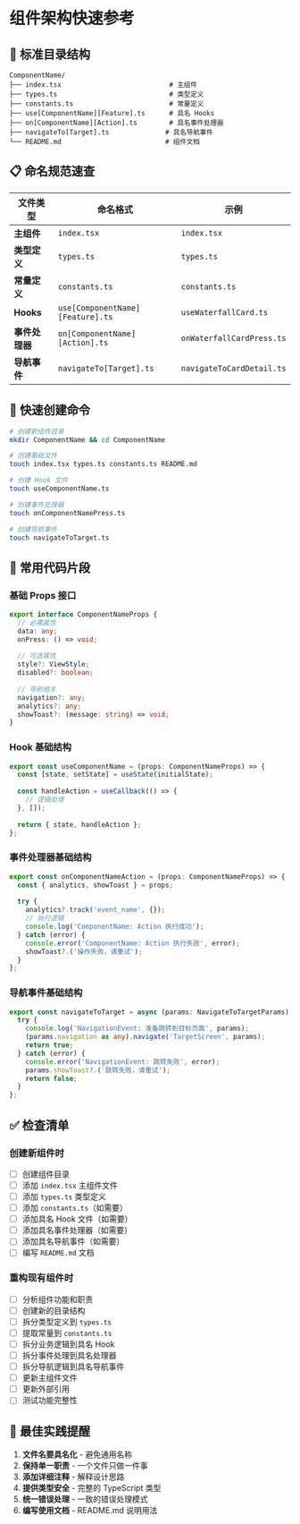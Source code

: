 # 组件架构快速参考

## 📁 标准目录结构
```
ComponentName/
├── index.tsx                           # 主组件
├── types.ts                            # 类型定义
├── constants.ts                        # 常量定义
├── use[ComponentName][Feature].ts      # 具名 Hooks
├── on[ComponentName][Action].ts        # 具名事件处理器
├── navigateTo[Target].ts              # 具名导航事件
└── README.md                          # 组件文档
```

## 📋 命名规范速查

| 文件类型 | 命名格式 | 示例 |
|---------|---------|------|
| **主组件** | `index.tsx` | `index.tsx` |
| **类型定义** | `types.ts` | `types.ts` |
| **常量定义** | `constants.ts` | `constants.ts` |
| **Hooks** | `use[ComponentName][Feature].ts` | `useWaterfallCard.ts` |
| **事件处理器** | `on[ComponentName][Action].ts` | `onWaterfallCardPress.ts` |
| **导航事件** | `navigateTo[Target].ts` | `navigateToCardDetail.ts` |

## 🚀 快速创建命令

```bash
# 创建新组件目录
mkdir ComponentName && cd ComponentName

# 创建基础文件
touch index.tsx types.ts constants.ts README.md

# 创建 Hook 文件
touch useComponentName.ts

# 创建事件处理器
touch onComponentNamePress.ts

# 创建导航事件
touch navigateToTarget.ts
```

## 📝 常用代码片段

### 基础 Props 接口
```typescript
export interface ComponentNameProps {
  // 必需属性
  data: any;
  onPress: () => void;
  
  // 可选属性
  style?: ViewStyle;
  disabled?: boolean;
  
  // 导航相关
  navigation?: any;
  analytics?: any;
  showToast?: (message: string) => void;
}
```

### Hook 基础结构
```typescript
export const useComponentName = (props: ComponentNameProps) => {
  const [state, setState] = useState(initialState);
  
  const handleAction = useCallback(() => {
    // 逻辑处理
  }, []);
  
  return { state, handleAction };
};
```

### 事件处理器基础结构
```typescript
export const onComponentNameAction = (props: ComponentNameProps) => {
  const { analytics, showToast } = props;
  
  try {
    analytics?.track('event_name', {});
    // 执行逻辑
    console.log('ComponentName: Action 执行成功');
  } catch (error) {
    console.error('ComponentName: Action 执行失败', error);
    showToast?.('操作失败，请重试');
  }
};
```

### 导航事件基础结构
```typescript
export const navigateToTarget = async (params: NavigateToTargetParams): Promise<boolean> => {
  try {
    console.log('NavigationEvent: 准备跳转到目标页面', params);
    (params.navigation as any).navigate('TargetScreen', params);
    return true;
  } catch (error) {
    console.error('NavigationEvent: 跳转失败', error);
    params.showToast?.('跳转失败，请重试');
    return false;
  }
};
```

## ✅ 检查清单

### 创建新组件时
- [ ] 创建组件目录
- [ ] 添加 `index.tsx` 主组件文件
- [ ] 添加 `types.ts` 类型定义
- [ ] 添加 `constants.ts`（如需要）
- [ ] 添加具名 Hook 文件（如需要）
- [ ] 添加具名事件处理器（如需要）
- [ ] 添加具名导航事件（如需要）
- [ ] 编写 `README.md` 文档

### 重构现有组件时
- [ ] 分析组件功能和职责
- [ ] 创建新的目录结构
- [ ] 拆分类型定义到 `types.ts`
- [ ] 提取常量到 `constants.ts`
- [ ] 拆分业务逻辑到具名 Hook
- [ ] 拆分事件处理到具名处理器
- [ ] 拆分导航逻辑到具名导航事件
- [ ] 更新主组件文件
- [ ] 更新外部引用
- [ ] 测试功能完整性

## 🎯 最佳实践提醒

1. **文件名要具名化** - 避免通用名称
2. **保持单一职责** - 一个文件只做一件事
3. **添加详细注释** - 解释设计思路
4. **提供类型安全** - 完整的 TypeScript 类型
5. **统一错误处理** - 一致的错误处理模式
6. **编写使用文档** - README.md 说明用法

